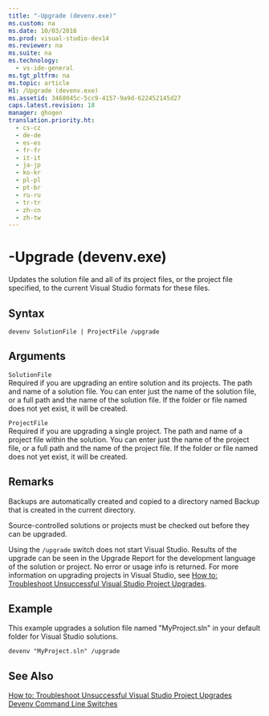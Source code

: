 ```yaml
---
title: "-Upgrade (devenv.exe)"
ms.custom: na
ms.date: 10/03/2016
ms.prod: visual-studio-dev14
ms.reviewer: na
ms.suite: na
ms.technology: 
  - vs-ide-general
ms.tgt_pltfrm: na
ms.topic: article
H1: /Upgrade (devenv.exe)
ms.assetid: 3468045c-5cc9-4157-9a9d-622452145d27
caps.latest.revision: 18
manager: ghogen
translation.priority.ht: 
  - cs-cz
  - de-de
  - es-es
  - fr-fr
  - it-it
  - ja-jp
  - ko-kr
  - pl-pl
  - pt-br
  - ru-ru
  - tr-tr
  - zh-cn
  - zh-tw
---
```

# -Upgrade (devenv.exe)
Updates the solution file and all of its project files, or the project file specified, to the current Visual Studio formats for these files.  
  
## Syntax  
  
```  
devenv SolutionFile | ProjectFile /upgrade  
```  
  
## Arguments  
 `SolutionFile`  
 Required if you are upgrading an entire solution and its projects. The path and name of a solution file. You can enter just the name of the solution file, or a full path and the name of the solution file. If the folder or file named does not yet exist, it will be created.  
  
 `ProjectFile`  
 Required if you are upgrading a single project. The path and name of a project file within the solution. You can enter just the name of the project file, or a full path and the name of the project file. If the folder or file named does not yet exist, it will be created.  
  
## Remarks  
 Backups are automatically created and copied to a directory named Backup that is created in the current directory.  
  
 Source-controlled solutions or projects must be checked out before they can be upgraded.  
  
 Using the `/upgrade` switch does not start Visual Studio. Results of the upgrade can be seen in the Upgrade Report for the development language of the solution or project. No error or usage info is returned. For more information on upgrading projects in Visual Studio, see [How to: Troubleshoot Unsuccessful Visual Studio Project Upgrades](../VS_Porting/How-to--Troubleshoot-Unsuccessful-Visual-Studio-Project-Upgrades.md).  
  
## Example  
 This example upgrades a solution file named "MyProject.sln" in your default folder for Visual Studio solutions.  
  
```  
devenv "MyProject.sln" /upgrade  
```  
  
## See Also  
 [How to: Troubleshoot Unsuccessful Visual Studio Project Upgrades](../VS_Porting/How-to--Troubleshoot-Unsuccessful-Visual-Studio-Project-Upgrades.md)   
 [Devenv Command Line Switches](../VS_IDE/Devenv-Command-Line-Switches.md)